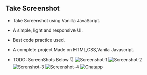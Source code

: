 ## Take Screenshot

- Take Screenshot using Vanilla JavaScript.
- A simple, light and responsive UI.
- Best code practice used.
- A complete project Made on HTML,CSS,Vanila Javascript.

- TODO: ScreenShots Below 👇
![Screenshot-1](https://user-images.githubusercontent.com/102934270/209439287-242388e6-3021-41ed-8879-e250a1e3c027.jpg)
![Screenshot-2](https://user-images.githubusercontent.com/102934270/209439375-f10ef45e-7351-471e-b4f8-5e749d6963ea.jpg)
![Screnshot-3](https://user-images.githubusercontent.com/102934270/209439385-7250f0ce-2760-4c80-b492-29d25670bfe7.jpg)
![Screenshot-4](https://user-images.githubusercontent.com/102934270/209439389-055f7e83-d100-4052-bf91-c4840209b5e9.jpg)
![Chatapp ](https://user-images.githubusercontent.com/102934270/209478641-111054ff-2e4e-4fc5-9a0d-0a030c783723.jpg)
